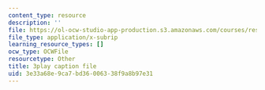 ```yaml
---
content_type: resource
description: ''
file: https://ol-ocw-studio-app-production.s3.amazonaws.com/courses/res-3-002-collaborative-design-and-creative-expression-with-arduino-microcontrollers-january-iap-2017/3e33a68e9ca7bd36006338f9a8b97e31_0RtBiJ_FTag.srt
file_type: application/x-subrip
learning_resource_types: []
ocw_type: OCWFile
resourcetype: Other
title: 3play caption file
uid: 3e33a68e-9ca7-bd36-0063-38f9a8b97e31
---
```

